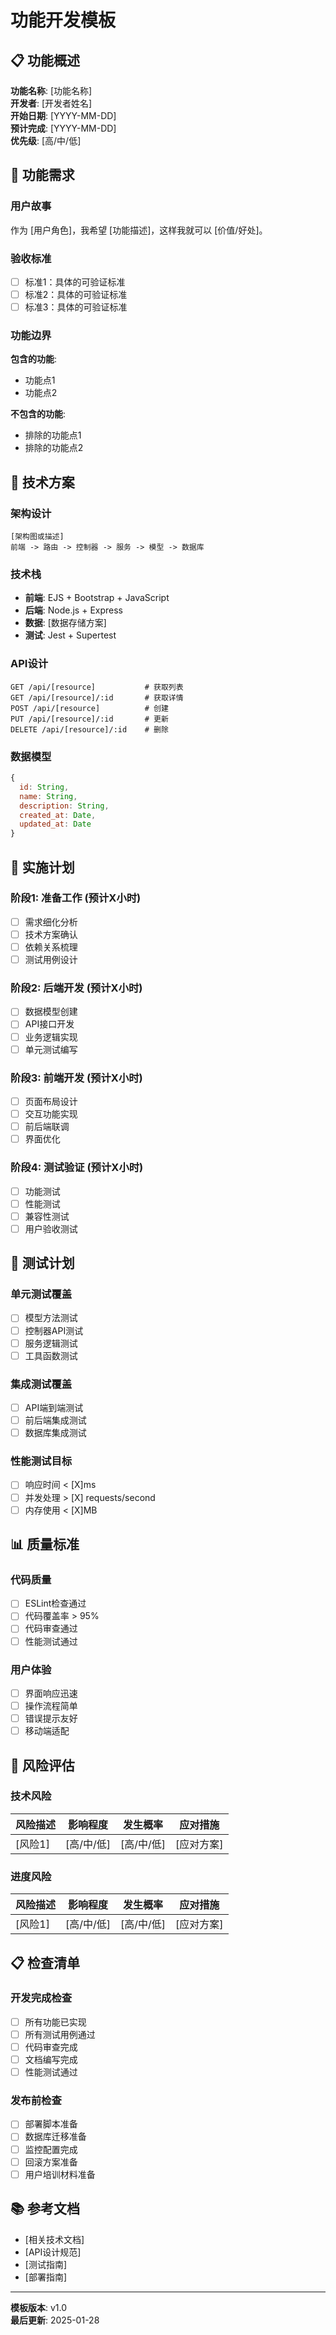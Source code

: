 # 功能开发模板

## 📋 功能概述

**功能名称**: [功能名称]  
**开发者**: [开发者姓名]  
**开始日期**: [YYYY-MM-DD]  
**预计完成**: [YYYY-MM-DD]  
**优先级**: [高/中/低]

## 🎯 功能需求

### 用户故事
作为 [用户角色]，我希望 [功能描述]，这样我就可以 [价值/好处]。

### 验收标准
- [ ] 标准1：具体的可验证标准
- [ ] 标准2：具体的可验证标准
- [ ] 标准3：具体的可验证标准

### 功能边界
**包含的功能**:
- 功能点1
- 功能点2

**不包含的功能**:
- 排除的功能点1
- 排除的功能点2

## 🔧 技术方案

### 架构设计
```
[架构图或描述]
前端 -> 路由 -> 控制器 -> 服务 -> 模型 -> 数据库
```

### 技术栈
- **前端**: EJS + Bootstrap + JavaScript
- **后端**: Node.js + Express
- **数据**: [数据存储方案]
- **测试**: Jest + Supertest

### API设计
```
GET /api/[resource]           # 获取列表
GET /api/[resource]/:id       # 获取详情
POST /api/[resource]          # 创建
PUT /api/[resource]/:id       # 更新
DELETE /api/[resource]/:id    # 删除
```

### 数据模型
```javascript
{
  id: String,
  name: String,
  description: String,
  created_at: Date,
  updated_at: Date
}
```

## 📝 实施计划

### 阶段1: 准备工作 (预计X小时)
- [ ] 需求细化分析
- [ ] 技术方案确认
- [ ] 依赖关系梳理
- [ ] 测试用例设计

### 阶段2: 后端开发 (预计X小时)
- [ ] 数据模型创建
- [ ] API接口开发
- [ ] 业务逻辑实现
- [ ] 单元测试编写

### 阶段3: 前端开发 (预计X小时)
- [ ] 页面布局设计
- [ ] 交互功能实现
- [ ] 前后端联调
- [ ] 界面优化

### 阶段4: 测试验证 (预计X小时)
- [ ] 功能测试
- [ ] 性能测试
- [ ] 兼容性测试
- [ ] 用户验收测试

## 🧪 测试计划

### 单元测试覆盖
- [ ] 模型方法测试
- [ ] 控制器API测试
- [ ] 服务逻辑测试
- [ ] 工具函数测试

### 集成测试覆盖
- [ ] API端到端测试
- [ ] 前后端集成测试
- [ ] 数据库集成测试

### 性能测试目标
- [ ] 响应时间 < [X]ms
- [ ] 并发处理 > [X] requests/second
- [ ] 内存使用 < [X]MB

## 📊 质量标准

### 代码质量
- [ ] ESLint检查通过
- [ ] 代码覆盖率 > 95%
- [ ] 代码审查通过
- [ ] 性能测试通过

### 用户体验
- [ ] 界面响应迅速
- [ ] 操作流程简单
- [ ] 错误提示友好
- [ ] 移动端适配

## 🚨 风险评估

### 技术风险
| 风险描述 | 影响程度 | 发生概率 | 应对措施 |
|---------|---------|---------|---------|
| [风险1] | [高/中/低] | [高/中/低] | [应对方案] |

### 进度风险
| 风险描述 | 影响程度 | 发生概率 | 应对措施 |
|---------|---------|---------|---------|
| [风险1] | [高/中/低] | [高/中/低] | [应对方案] |

## 📋 检查清单

### 开发完成检查
- [ ] 所有功能已实现
- [ ] 所有测试用例通过
- [ ] 代码审查完成
- [ ] 文档编写完成
- [ ] 性能测试通过

### 发布前检查
- [ ] 部署脚本准备
- [ ] 数据库迁移准备
- [ ] 监控配置完成
- [ ] 回滚方案准备
- [ ] 用户培训材料准备

## 📚 参考文档

- [相关技术文档]
- [API设计规范]
- [测试指南]
- [部署指南]

---

**模板版本**: v1.0  
**最后更新**: 2025-01-28